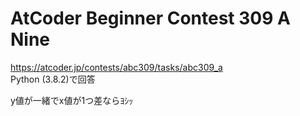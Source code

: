 # AtCoder Beginner Contest 309 A Nine  
https://atcoder.jp/contests/abc309/tasks/abc309_a  
Python (3.8.2)で回答  

y値が一緒でx値が1つ差ならﾖｼｯ
